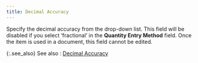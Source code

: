 ```yaml
---
title: Decimal Accuracy
---
```



Specify the decimal accuracy from the drop-down list. This field will  be disabled if you select ‘fractional’ in the **Quantity 
 Entry Method** field. Once the item is used in a document, this field  cannot be edited.


{:.see_also}
See also
: [Decimal  Accuracy](JavaScript:RelatedTopics1.Click())
